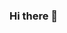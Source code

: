 ### Hi there 👋

<!--
**yongmei1/yongmei1** is a ✨ _special_ ✨ repository because its `README.md` (this file) appears on your GitHub profile.

Here are some ideas to get you started:

- 🔭 I’m currently working on finishing my final year of studies at Munster Technological University
- 🌱 I’m currently learning about voice chatbots, SSML and AWS technologies
- 💬 Ask me about what I think about smoothies and juices
- 📫 How to reach me: Email, Discord
- ⚡ Fun fact: I've recently been attempting to create new daily habits and making smoothies for everyone in the house is one of them 😁
-->
